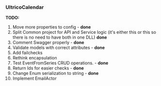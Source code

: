 ### UltricoCalendar

**TODO:**
1. Move more properties to config - **done**
2. Split Common project for API and Service logic (it's either this or this so there is no need to have both in one DLL) **done**
3. Comment Swagger properly - **done**
4. Validate models with correct attributes - **done**
5. Add failchecks
6. Rethink encapsulation
7. Test EventFromSeries CRUD operations. - **done**
8. Return Ids for easier checks - **done**
9. Change Enum serialization to string - **done**
10. Implement EmailActor